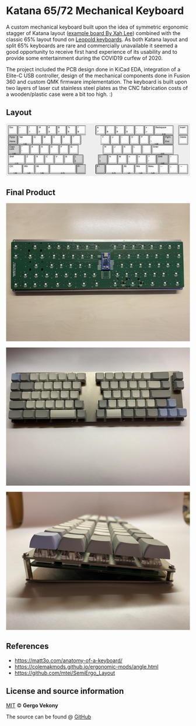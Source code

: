 # Katana 65/72 Mechanical Keyboard

A custom mechanical keyboard built upon the idea of symmetric ergonomic stagger of Katana layout ([example board By Xah Lee](http://xahlee.info/kbd/katana60_keyboard.html))  combined with the classic 65% layout found on [Leopold keyboards](https://global.leopold.co.kr/). As both Katana layout and split 65% keyboards are rare and commercially unavailable it seemed a good opportunity to receive first hand experience of its usability and to provide some entertainment during the COVID19 curfew of 2020.

The project included the PCB design done in KiCad EDA, integration of a Elite-C USB controller, design of the mechanical components done in Fusion 360 and custom QMK firmware implementation. The keyboard is built upon two layers of laser cut stainless steel plates as the CNC fabrication costs of a wooden/plastic case were a bit too high. :)

## Layout

![layout](https://github.com/gvekony/katana65-72/blob/main/layout/katana65-72_rev3_keyboard-layout.png)

## Final Product

![pcb_bottom](https://github.com/gvekony/katana65-72/blob/main/images/pcb_bottom.png)

![top_view](https://github.com/gvekony/katana65-72/blob/main/images/top_view.png)

![side_view](https://github.com/gvekony/katana65-72/blob/main/images/side_view.png)

## References

* https://matt3o.com/anatomy-of-a-keyboard/
* https://colemakmods.github.io/ergonomic-mods/angle.html
* https://github.com/mtei/SemiErgo_Layout


## License and source information

[MIT](https://github.com/gvekony/katana65-72/blob/master/LICENSE) &copy; **Gergo Vekony**

The source can be found @ [GitHub](https://github.com/gvekony/katana65-72)
